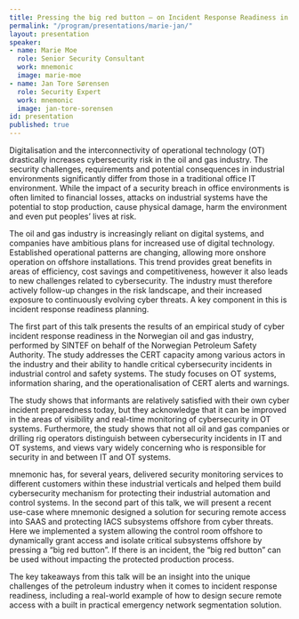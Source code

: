 ```yaml
---
title: Pressing the big red button – on Incident Response Readiness in the Oil and Gas Sector
permalink: "/program/presentations/marie-jan/"
layout: presentation
speaker:
- name: Marie Moe
  role: Senior Security Consultant
  work: mnemonic
  image: marie-moe
- name: Jan Tore Sørensen
  role: Security Expert
  work: mnemonic
  image: jan-tore-sorensen
id: presentation
published: true
---
```


Digitalisation and the interconnectivity of operational technology (OT) drastically increases cybersecurity risk in the oil and gas industry. The security challenges, requirements and potential consequences in industrial environments significantly differ from those in a traditional office IT environment. While the impact of a security breach in office environments is often limited to financial losses, attacks on industrial systems have the potential to stop production, cause physical damage, harm the environment and even put peoples’ lives at risk.

The oil and gas industry is increasingly reliant on digital systems, and companies have ambitious plans for increased use of digital technology. Established operational patterns are changing, allowing more onshore operation on offshore installations. This trend provides great benefits in areas of efficiency, cost savings and competitiveness, however it also leads to new challenges related to cybersecurity. The industry must therefore actively follow-up changes in the risk landscape, and their increased exposure to continuously evolving cyber threats. A key component in this is incident response readiness planning.

The first part of this talk presents the results of an empirical study of cyber incident response readiness in the Norwegian oil and gas industry, performed by SINTEF on behalf of the Norwegian Petroleum Safety Authority. The study addresses the CERT capacity among various actors in the industry and their ability to handle critical cybersecurity incidents in industrial control and safety systems. The study focuses on OT systems, information sharing, and the operationalisation of CERT alerts and warnings.

The study shows that informants are relatively satisfied with their own cyber incident preparedness today, but they acknowledge that it can be improved in the areas of visibility and real-time monitoring of cybersecurity in OT systems. Furthermore, the study shows that not all oil and gas companies or drilling rig operators distinguish between cybersecurity incidents in IT and OT systems, and views vary widely concerning who is responsible for security in and between IT and OT systems.

mnemonic has, for several years, delivered security monitoring services to different customers within these industrial verticals and helped them build cybersecurity mechanism for protecting their industrial automation and control systems. In the second part of this talk, we will present a recent use-case where mnemonic designed a solution for securing remote access into SAAS and protecting IACS subsystems offshore from cyber threats. Here we implemented a system allowing the control room offshore to dynamically grant access and isolate critical subsystems offshore by pressing a “big red button”. If there is an incident, the “big red button” can be used without impacting the protected production process.

The key takeaways from this talk will be an insight into the unique challenges of the petroleum industry when it comes to incident response readiness, including a real-world example of how to design secure remote access with a built in practical emergency network segmentation solution.